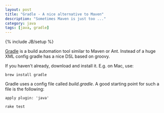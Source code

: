 ```yaml
---
layout: post
title: "Gradle - A nice alternative to Maven"
description: "Sometimes Maven is just too ..."
category: java 
tags: [java, gradle]
---
```

{% include JB/setup %}


[Gradle](https://gradle.org/) is a build automation tool similar to Maven or Ant. Instead of a huge XML config gradle has a nice DSL based on groovy.

If you haven't already, download and install it. E.g. on Mac, use:

    brew install gradle



Gradle uses a config file called *build.gradle*. A good starting point for such a file is the following:


```
apply plugin: 'java'

rake test
```


